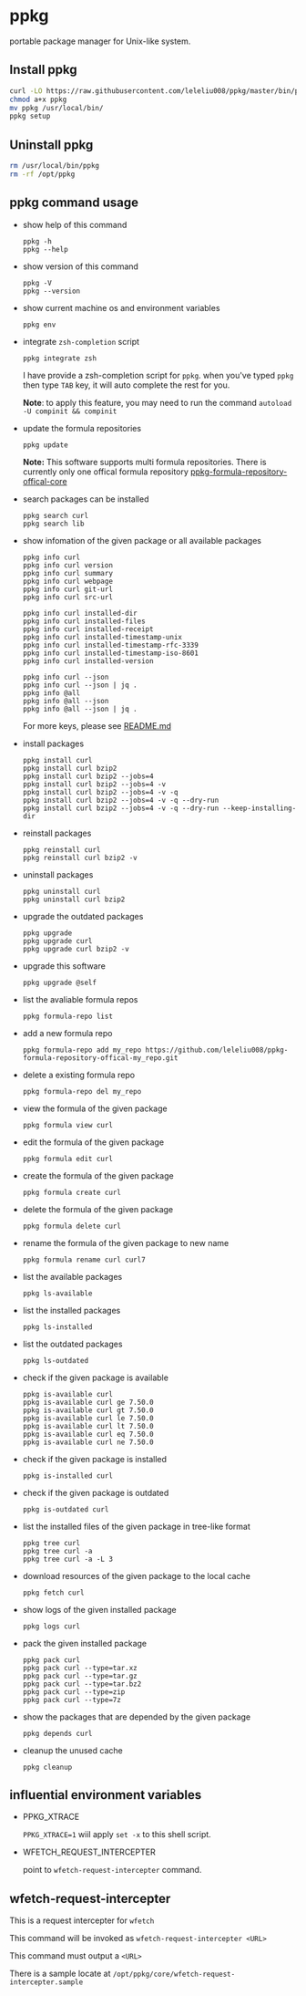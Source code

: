 # ppkg
portable package manager for Unix-like system.

## Install ppkg
```bash
curl -LO https://raw.githubusercontent.com/leleliu008/ppkg/master/bin/ppkg
chmod a+x ppkg
mv ppkg /usr/local/bin/
ppkg setup
```

## Uninstall ppkg
```bash
rm /usr/local/bin/ppkg
rm -rf /opt/ppkg
```

## ppkg command usage
*   show help of this command
        
        ppkg -h
        ppkg --help
        
*   show version of this command
        
        ppkg -V
        ppkg --version
        
*   show current machine os and environment variables

        ppkg env

*   integrate `zsh-completion` script

        ppkg integrate zsh
        
    I have provide a zsh-completion script for `ppkg`. when you've typed `ppkg` then type `TAB` key, it will auto complete the rest for you.

    **Note**: to apply this feature, you may need to run the command `autoload -U compinit && compinit`


*   update the formula repositories

        ppkg update
        
    **Note:** This software supports multi formula repositories. There is currently only one offical formula repository [ppkg-formula-repository-offical-core](https://github.com/leleliu008/ppkg-formula-repository-offical-core)

*   search packages can be installed
        
        ppkg search curl
        ppkg search lib
        
*   show infomation of the given package or all available packages
        
        ppkg info curl
        ppkg info curl version
        ppkg info curl summary
        ppkg info curl webpage
        ppkg info curl git-url
        ppkg info curl src-url

        ppkg info curl installed-dir
        ppkg info curl installed-files
        ppkg info curl installed-receipt
        ppkg info curl installed-timestamp-unix
        ppkg info curl installed-timestamp-rfc-3339
        ppkg info curl installed-timestamp-iso-8601
        ppkg info curl installed-version

        ppkg info curl --json
        ppkg info curl --json | jq .
        ppkg info @all
        ppkg info @all --json
        ppkg info @all --json | jq .
        

    For more keys, please see [README.md](https://github.com/leleliu008/ppkg-formula-repository-offical-core/blob/master/README.md#the-function-must-be-invoked-on-top-of-the-formula)

*   install packages
        
        ppkg install curl
        ppkg install curl bzip2
        ppkg install curl bzip2 --jobs=4
        ppkg install curl bzip2 --jobs=4 -v
        ppkg install curl bzip2 --jobs=4 -v -q
        ppkg install curl bzip2 --jobs=4 -v -q --dry-run
        ppkg install curl bzip2 --jobs=4 -v -q --dry-run --keep-installing-dir
        
*   reinstall packages
        
        ppkg reinstall curl
        ppkg reinstall curl bzip2 -v
        
*   uninstall packages

        ppkg uninstall curl
        ppkg uninstall curl bzip2
        
*   upgrade the outdated packages

        ppkg upgrade
        ppkg upgrade curl
        ppkg upgrade curl bzip2 -v
        
*   upgrade this software

        ppkg upgrade @self
        

*   list the avaliable formula repos

        ppkg formula-repo list

*   add a new formula repo

        ppkg formula-repo add my_repo https://github.com/leleliu008/ppkg-formula-repository-offical-my_repo.git

*   delete a existing formula repo

        ppkg formula-repo del my_repo

*   view the formula of the given package
        
        ppkg formula view curl
        
*   edit the formula of the given package
        
        ppkg formula edit curl
        
*   create the formula of the given package
        
        ppkg formula create curl
        
*   delete the formula of the given package
        
        ppkg formula delete curl
        
*   rename the formula of the given package to new name
        
        ppkg formula rename curl curl7
        
*   list the available packages
        
        ppkg ls-available
        
*   list the installed packages
        
        ppkg ls-installed
        
*   list the outdated packages
        
        ppkg ls-outdated
        
*   check if the given package is available
        
        ppkg is-available curl
        ppkg is-available curl ge 7.50.0
        ppkg is-available curl gt 7.50.0
        ppkg is-available curl le 7.50.0
        ppkg is-available curl lt 7.50.0
        ppkg is-available curl eq 7.50.0
        ppkg is-available curl ne 7.50.0
        
*   check if the given package is installed
        
        ppkg is-installed curl
        
*   check if the given package is outdated
        
        ppkg is-outdated curl
        
*   list the installed files of the given package in tree-like format
        
        ppkg tree curl
        ppkg tree curl -a
        ppkg tree curl -a -L 3
        
*   download resources of the given package to the local cache
        
        ppkg fetch curl
        
*   show logs of the given installed package
        
        ppkg logs curl
        
*   pack the given installed package
        
        ppkg pack curl
        ppkg pack curl --type=tar.xz
        ppkg pack curl --type=tar.gz
        ppkg pack curl --type=tar.bz2
        ppkg pack curl --type=zip
        ppkg pack curl --type=7z
        
*   show the packages that are depended by the given package
        
        ppkg depends curl
        
*   cleanup the unused cache
        
        ppkg cleanup
        

## influential environment variables
*   PPKG_XTRACE

    `PPKG_XTRACE=1` wiil apply `set -x` to this shell script.

*   WFETCH_REQUEST_INTERCEPTER

    point to `wfetch-request-intercepter` command.


## wfetch-request-intercepter
This is a request intercepter for `wfetch`

This command will be invoked as `wfetch-request-intercepter <URL>`

This command must output a `<URL>`

There is a sample locate at `/opt/ppkg/core/wfetch-request-intercepter.sample`
